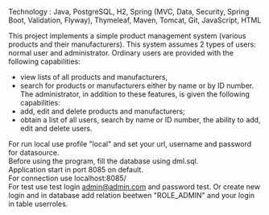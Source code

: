 Technology : Java, PostgreSQL, H2, Spring (MVC, Data, Security, Spring Boot, Validation, Flyway), Thymeleaf, Maven, Tomcat, Git, JavaScript, HTML

This project implements a simple product management system (various products and their manufacturers). This system assumes 2 types of users: normal user and administrator.
  Ordinary users are provided with the following capabilities:
- view lists of all products and manufacturers,
- search for products or manufacturers either by name or by ID number.
The administrator, in addition to these features, is given the following capabilities:
- add, edit and delete products and manufacturers;
- obtain a list of all users, search by name or ID number, the ability to add, edit and delete users.

For run local use profile "local" and set your url, username and password for datasource. <br>
Before using the program, fill the database using dml.sql.<br>
Application start in port 8085 on default.<br>
For connection use localhost:8085/<br>
For test use test login admin@admin.com and password test. Or create new login and in database add relation beetwen "ROLE_ADMIN" and your login in table userroles.
